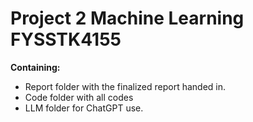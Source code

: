 # Project 2 Machine Learning FYSSTK4155 

**Containing:**
- Report folder with the finalized report handed in. 
- Code folder with all codes
- LLM folder for ChatGPT use.